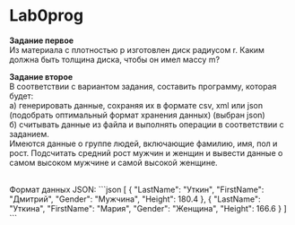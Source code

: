 # Lab0prog
**Задание первое**<br/>
Из материала с плотностью p изготовлен диск радиусом r. Каким должна быть толщина диска, чтобы он имел массу m? <br/>

**Задание второе**<br/>
В соответствии с вариантом задания, составить программу, которая будет:<br/>
а) генерировать данные, сохраняя их в формате csv, xml или json (подобрать оптимальный формат хранения данных) (выбран json)<br/>
б) считывать данные из файла и выполнять операции в соответствии с заданием.<br/>
Имеются данные о группе людей, включающие фамилию, имя, пол и рост. Подсчитать средний рост мужчин и женщин и вывести данные о самом высоком мужчине и самой высокой женщине.

<br/>
Формат данных JSON:
```json
[
  {
    "LastName": "Уткин",
    "FirstName": "Дмитрий",
    "Gender": "Мужчина",
    "Height": 180.4
  },
  {
    "LastName": "Уткина",
    "FirstName": "Мария",
    "Gender": "Женщина",
    "Height": 166.6
  }
]
```
